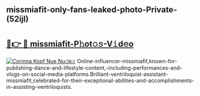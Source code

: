 ## missmiafit-only-fans​-leaked-photo​-Private-(52ijl)


# <h2><a href="https://mediaupload.pro?title=missmiafit&ref=git">🔗👉 🔴 missmiafit-P𝚑ot𝚘𝚜-V𝚒d𝚎o</a></h2>

[![Corinna Kopf Nue Nu𝚍e𝚜](https://i.imgur.com/0qMVB7G.gif)](https://mediaupload.pro?title=missmiafit&ref=git)
Online-influencer-missmiafit,known-for-publishing-dance-and-lifestyle-content,-including-performances-and-vlogs-on-social-media-platforms.Brilliant-ventriloquist-assistant-missmiafit,celebrated-for-their-exceptional-abilities-and-accomplishments-in-assisting-ventriloquists.  